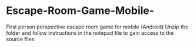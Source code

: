 # Escape-Room-Game-Mobile-
First person perspective escape room game for mobile (Android)
Unzip the folder and follow instructions in the notepad file to gain access to the source files
